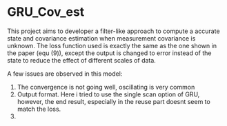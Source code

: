 # GRU_Cov_est

This project aims to developer a filter-like approach to compute a accurate state and covariance estimation when measurement covariance is unknown. The loss function used is exactly the same as the one shown in the paper (equ (9)), except the output is changed to error instead of the state to reduce the effect of different scales of data.

A few issues are observed in this model:

1. The convergence is not going well, oscillating is very common
2. Output format. Here i tried to use the single scan option of GRU, however, the end result, especially in the reuse part doesnt seem to match the loss.
3. 
